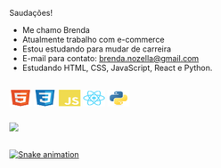 Saudações!

- Me chamo Brenda
- Atualmente trabalho com e-commerce
- Estou estudando para mudar de carreira
- E-mail para contato: brenda.nozella@gmail.com
- Estudando HTML, CSS, JavaScript, React e Python.

<div style="display: inline_block"><br>
  <img align="center" alt="Rafa-HTML" height="30" width="40" src="https://raw.githubusercontent.com/devicons/devicon/master/icons/html5/html5-original.svg">
  <img align="center" alt="Rafa-CSS" height="30" width="40" src="https://raw.githubusercontent.com/devicons/devicon/master/icons/css3/css3-original.svg">
  <img align="center" alt="Rafa-Js" height="30" width="40" src="https://raw.githubusercontent.com/devicons/devicon/master/icons/javascript/javascript-plain.svg">
  <img align="center" alt="Rafa-React" height="30" width="40" src="https://raw.githubusercontent.com/devicons/devicon/master/icons/react/react-original.svg">
  <img align="center" alt="Rafa-Python" height="30" width="40" src="https://raw.githubusercontent.com/devicons/devicon/master/icons/python/python-original.svg">
  </div>
  
##
<div align="left">
  <a href="https://github.com/nozellabrenda">
  <img height="180em" src="https://github-readme-stats.vercel.app/api?username=nozellabrenda&show_icons=true&theme=buefy&include_all_commits=true&count_private=true"/>
 </div>

##
![Snake animation](https://github.com/nozellabrenda/nozellabrenda/blob/output/github-contribution-grid-snake.svg)

